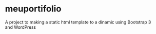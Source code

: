 # meuportifolio
A project to making a static html template to a dinamic using Bootstrap 3 and WordPress
